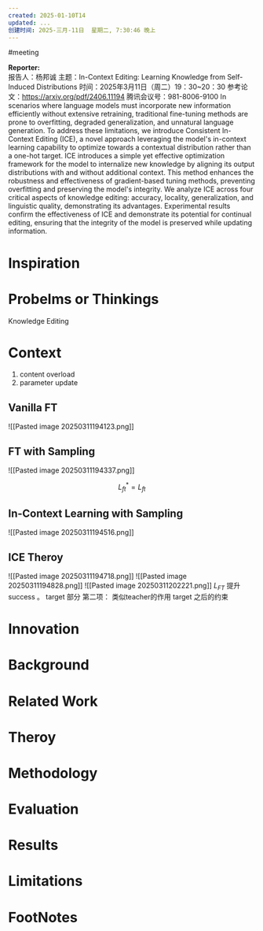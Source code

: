 ```yaml
---
created: 2025-01-10T14
updated: ...
创建时间: 2025-三月-11日  星期二, 7:30:46 晚上
---
```

#meeting 

**Reporter:**  
报告人：杨邦诚
主题：In-Context Editing: Learning Knowledge from Self-Induced Distributions
时间：2025年3月11日（周二）19：30~20：30
参考论文：https://arxiv.org/pdf/2406.11194
腾讯会议号：981-8006-9100
In scenarios where language models must incorporate new information efficiently without extensive retraining, traditional fine-tuning methods are prone to overfitting, degraded generalization, and unnatural language generation. To address these limitations, we introduce Consistent In-Context Editing (ICE), a novel approach leveraging the model's in-context learning capability to optimize towards a contextual distribution rather than a one-hot target. ICE introduces a simple yet effective optimization framework for the model to internalize new knowledge by aligning its output distributions with and without additional context. This method enhances the robustness and effectiveness of gradient-based tuning methods, preventing overfitting and preserving the model's integrity. We analyze ICE across four critical aspects of knowledge editing: accuracy, locality, generalization, and linguistic quality, demonstrating its advantages. Experimental results confirm the effectiveness of ICE and demonstrate its potential for continual editing, ensuring that the integrity of the model is preserved while updating information.
# Inspiration
# Probelms or Thinkings 
Knowledge Editing
# Context
1. content overload 
2.  parameter update


## Vanilla FT
![[Pasted image 20250311194123.png]]

## FT with Sampling 
![[Pasted image 20250311194337.png]]


$$
L_{ft}^{*}=L_{ft}
$$
## In-Context Learning with Sampling
![[Pasted image 20250311194516.png]]


## ICE Theroy
![[Pasted image 20250311194718.png]]
![[Pasted image 20250311194828.png]]
![[Pasted image 20250311202221.png]]
$L_{FT}$ 提升 success 。 target 部分 
第二项： 类似teacher的作用 target 之后的约束


# Innovation

# Background
# Related Work
# Theroy
# Methodology
# Evaluation
# Results
# Limitations
# FootNotes
